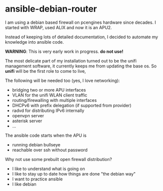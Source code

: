 # ansible-debian-router
I am using a debian based firewall on pcengines hardware since 
decades. I started with WRAP, used ALIX and now it is an APU2.

Instead of keeping lots of detailed documentation, I decided
to automate my knowledge into ansible code.

**WARNING**: This is very early work in progress. **do not use!**

The most delicate part of my installation turned out to 
be the unifi management software, it currently keeps me 
from updating the base os. So **unifi** will be the first 
role to come to live, 

The following will be needed too (yes, I love networking):

* bridging two or more APU interfaces
* VLAN for the unifi WLAN client traffic
* routing/firewalling with multiple interfaces
* DHCPv6 with prefix delegation (if supported from provider)
* radvd for distributing IPv6 internally
* openvpn server
* asterisk server
* ...

The ansible code starts when the APU is 
* running debian bullseye 
* reachable over ssh without password 

Why not use some prebuilt open firewall distribution?
* I like to understand what is going on
* I like to stay up to date how things are done "the debian way"
* I want to practice ansible
* I like debian

